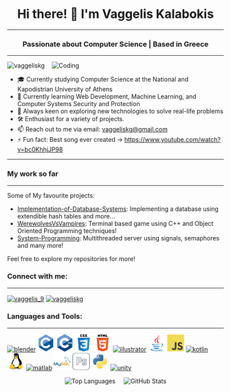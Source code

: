 <h1 align="center">Hi there! 👋 I'm Vaggelis Kalabokis</h1>
<hr>
<h3 align="center">Passionate about Computer Science | Based in Greece</h3>
<hr>

<img align="right" alt="Coding" width="400" src="https://camo.githubusercontent.com/0eda36005abd9bf7e72584afc2f6ef1e808a357cb65a07fc2fe5036ba5268df7/68747470733a2f2f692e70696e696d672e636f6d2f6f726967696e616c732f65382f66342f35332f65386634353334363961336563393765636433353464663436356437333931332e676966">

<p align="left">
  <img src="https://komarev.com/ghpvc/?username=vaggeliskg&label=Profile%20views&color=0e75b6&style=flat" alt="vaggeliskg" />
</p>

- 🎓 Currently studying Computer Science at the National and Kapodistrian University of Athens
- 🌱 Currently learning Web Development, Machine Learning, and Computer Systems Security and Protection
- 💬 Always keen on exploring new technologies to solve real-life problems
- 🛠️ Enthusiast for a variety of projects.
- 📫 Reach out to me via email: vaggeliskg@gmail.com
- ⚡ Fun fact: Best song ever created -> https://www.youtube.com/watch?v=bc0KhhjJP98

<hr>

<h3 align="left">My work so far</h3>
<hr>
  Some of My favourite projects:
  
- [Implementation-of-Database-Systems](https://github.com/vaggeliskg/Implementation-of-Database-Systems-Project2): Implementing a database using extendible hash tables and more...
- [WerewolvesVsVampires](https://github.com/vaggeliskg/Werewolves-VS-Vampires): Terminal based game using C++ and Object Oriented Programming techniques!
- [System-Programming](https://github.com/vaggeliskg/Multithreaded-Server): Multithreaded server using signals, semaphores and many more!

Feel free to explore my repositories for more!

<h3 align="left">Connect with me:</h3>
<hr>
<p align="left">
  <a href="https://instagram.com/vaggelis_9" target="blank"><img align="center" src="https://raw.githubusercontent.com/rahuldkjain/github-profile-readme-generator/master/src/images/icons/Social/instagram.svg" alt="vaggelis_9" height="30" width="40" /></a>
  <a href="https://www.leetcode.com/vaggeliskg" target="blank"><img align="center" src="https://raw.githubusercontent.com/rahuldkjain/github-profile-readme-generator/master/src/images/icons/Social/leet-code.svg" alt="vaggeliskg" height="30" width="40" /></a>
</p>

<h3 align="left">Languages and Tools:</h3>
<hr>
<p align="left">
  <a href="https://www.blender.org/" target="_blank" rel="noreferrer"><img src="https://download.blender.org/branding/community/blender_community_badge_white.svg" alt="blender" width="40" height="40"/></a>
  <a href="https://www.cprogramming.com/" target="_blank" rel="noreferrer"><img src="https://raw.githubusercontent.com/devicons/devicon/master/icons/c/c-original.svg" alt="c" width="40" height="40"/></a>
  <a href="https://www.w3schools.com/cpp/" target="_blank" rel="noreferrer"><img src="https://raw.githubusercontent.com/devicons/devicon/master/icons/cplusplus/cplusplus-original.svg" alt="cplusplus" width="40" height="40"/></a>
  <a href="https://www.w3schools.com/css/" target="_blank" rel="noreferrer"><img src="https://raw.githubusercontent.com/devicons/devicon/master/icons/css3/css3-original-wordmark.svg" alt="css3" width="40" height="40"/></a>
  <a href="https://www.w3.org/html/" target="_blank" rel="noreferrer"><img src="https://raw.githubusercontent.com/devicons/devicon/master/icons/html5/html5-original-wordmark.svg" alt="html5" width="40" height="40"/></a>
  <a href="https://www.adobe.com/in/products/illustrator.html" target="_blank" rel="noreferrer"><img src="https://www.vectorlogo.zone/logos/adobe_illustrator/adobe_illustrator-icon.svg" alt="illustrator" width="40" height="40"/></a>
  <a href="https://www.java.com" target="_blank" rel="noreferrer"><img src="https://raw.githubusercontent.com/devicons/devicon/master/icons/java/java-original.svg" alt="java" width="40" height="40"/></a>
  <a href="https://developer.mozilla.org/en-US/docs/Web/JavaScript" target="_blank" rel="noreferrer"><img src="https://raw.githubusercontent.com/devicons/devicon/master/icons/javascript/javascript-original.svg" alt="javascript" width="40" height="40"/></a>
  <a href="https://kotlinlang.org" target="_blank" rel="noreferrer"><img src="https://www.vectorlogo.zone/logos/kotlinlang/kotlinlang-icon.svg" alt="kotlin" width="40" height="40"/></a>
  <a href="https://www.linux.org/" target="_blank" rel="noreferrer"><img src="https://raw.githubusercontent.com/devicons/devicon/master/icons/linux/linux-original.svg" alt="linux" width="40" height="40"/></a>
  <a href="https://www.mathworks.com/" target="_blank" rel="noreferrer"><img src="https://upload.wikimedia.org/wikipedia/commons/2/21/Matlab_Logo.png" alt="matlab" width="40" height="40"/></a>
  <a href="https://www.mysql.com/" target="_blank" rel="noreferrer"><img src="https://raw.githubusercontent.com/devicons/devicon/master/icons/mysql/mysql-original-wordmark.svg" alt="mysql" width="40" height="40"/></a>
  <a href="https://www.photoshop.com/en" target="_blank" rel="noreferrer"><img src="https://raw.githubusercontent.com/devicons/devicon/master/icons/photoshop/photoshop-line.svg" alt="photoshop" width="40" height="40"/></a>
  <a href="https://www.python.org" target="_blank" rel="noreferrer"><img src="https://raw.githubusercontent.com/devicons/devicon/master/icons/python/python-original.svg" alt="python" width="40" height="40"/></a>
  <a href="https://unity.com/" target="_blank" rel="noreferrer"><img src="https://www.vectorlogo.zone/logos/unity3d/unity3d-icon.svg" alt="unity" width="40" height="40"/></a>
</p>

<p align="center">
 <img src="https://github-readme-stats.vercel.app/api/top-langs/?username=vaggeliskg&layout=compact&theme=radical&langs_count=6" alt="Top Languages" width="400" height="200" />
  &nbsp;&nbsp;&nbsp;
  <img src="https://github-readme-stats.vercel.app/api?username=vaggeliskg&show_icons=true&theme=radical&count_private=true" alt="GitHub Stats" width="500" height="200" />
</p>

